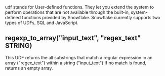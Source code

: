 udf stands for User-defined functions. They let you extend the system to perform operations that are not available through the built-in, system-defined functions provided by Snowflake. Snowflake currently supports two types of UDFs, SQL and JavaScript.

## regexp_to_array("input_text", "regex_text" STRING)

This UDF returns the all substrings that match a regular expression in an array  ("regex_text") within a string ("input_text") If no match is found, returns an empty array.
